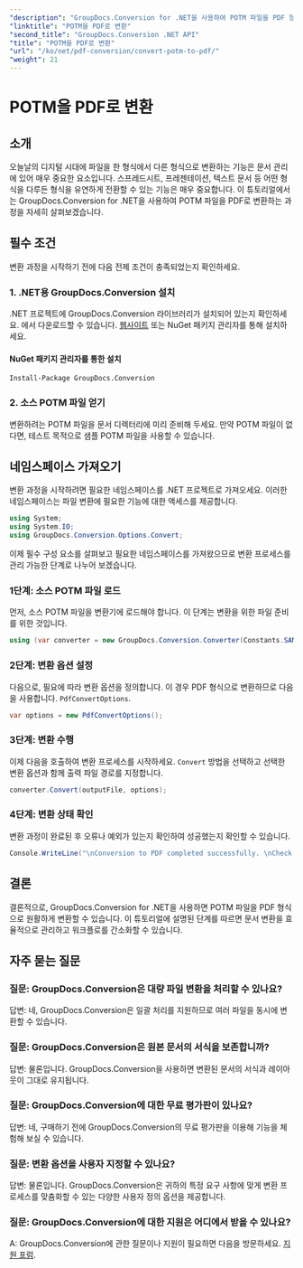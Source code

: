 ```yaml
---
"description": "GroupDocs.Conversion for .NET을 사용하여 POTM 파일을 PDF 형식으로 손쉽게 변환하세요. 문서 관리 워크플로를 간소화하세요."
"linktitle": "POTM을 PDF로 변환"
"second_title": "GroupDocs.Conversion .NET API"
"title": "POTM을 PDF로 변환"
"url": "/ko/net/pdf-conversion/convert-potm-to-pdf/"
"weight": 21
---
```


# POTM을 PDF로 변환

## 소개

오늘날의 디지털 시대에 파일을 한 형식에서 다른 형식으로 변환하는 기능은 문서 관리에 있어 매우 중요한 요소입니다. 스프레드시트, 프레젠테이션, 텍스트 문서 등 어떤 형식을 다루든 형식을 유연하게 전환할 수 있는 기능은 매우 중요합니다. 이 튜토리얼에서는 GroupDocs.Conversion for .NET을 사용하여 POTM 파일을 PDF로 변환하는 과정을 자세히 살펴보겠습니다.

## 필수 조건

변환 과정을 시작하기 전에 다음 전제 조건이 충족되었는지 확인하세요.

### 1. .NET용 GroupDocs.Conversion 설치

.NET 프로젝트에 GroupDocs.Conversion 라이브러리가 설치되어 있는지 확인하세요. 에서 다운로드할 수 있습니다. [웹사이트](https://releases.groupdocs.com/conversion/net/) 또는 NuGet 패키지 관리자를 통해 설치하세요.

#### NuGet 패키지 관리자를 통한 설치

```
Install-Package GroupDocs.Conversion
```

### 2. 소스 POTM 파일 얻기

변환하려는 POTM 파일을 문서 디렉터리에 미리 준비해 두세요. 만약 POTM 파일이 없다면, 테스트 목적으로 샘플 POTM 파일을 사용할 수 있습니다.

## 네임스페이스 가져오기

변환 과정을 시작하려면 필요한 네임스페이스를 .NET 프로젝트로 가져오세요. 이러한 네임스페이스는 파일 변환에 필요한 기능에 대한 액세스를 제공합니다.

```csharp
using System;
using System.IO;
using GroupDocs.Conversion.Options.Convert;
```

이제 필수 구성 요소를 살펴보고 필요한 네임스페이스를 가져왔으므로 변환 프로세스를 관리 가능한 단계로 나누어 보겠습니다.

### 1단계: 소스 POTM 파일 로드

먼저, 소스 POTM 파일을 변환기에 로드해야 합니다. 이 단계는 변환을 위한 파일 준비를 위한 것입니다.

```csharp
using (var converter = new GroupDocs.Conversion.Converter(Constants.SAMPLE_POTM))
```

### 2단계: 변환 옵션 설정

다음으로, 필요에 따라 변환 옵션을 정의합니다. 이 경우 PDF 형식으로 변환하므로 다음을 사용합니다. `PdfConvertOptions`.

```csharp
var options = new PdfConvertOptions();
```

### 3단계: 변환 수행

이제 다음을 호출하여 변환 프로세스를 시작하세요. `Convert` 방법을 선택하고 선택한 변환 옵션과 함께 출력 파일 경로를 지정합니다.

```csharp
converter.Convert(outputFile, options);
```

### 4단계: 변환 상태 확인

변환 과정이 완료된 후 오류나 예외가 있는지 확인하여 성공했는지 확인할 수 있습니다.

```csharp
Console.WriteLine("\nConversion to PDF completed successfully. \nCheck output in {0}", outputFolder);
```

## 결론

결론적으로, GroupDocs.Conversion for .NET을 사용하면 POTM 파일을 PDF 형식으로 원활하게 변환할 수 있습니다. 이 튜토리얼에 설명된 단계를 따르면 문서 변환을 효율적으로 관리하고 워크플로를 간소화할 수 있습니다.

## 자주 묻는 질문

### 질문: GroupDocs.Conversion은 대량 파일 변환을 처리할 수 있나요?

답변: 네, GroupDocs.Conversion은 일괄 처리를 지원하므로 여러 파일을 동시에 변환할 수 있습니다.

### 질문: GroupDocs.Conversion은 원본 문서의 서식을 보존합니까?

답변: 물론입니다. GroupDocs.Conversion을 사용하면 변환된 문서의 서식과 레이아웃이 그대로 유지됩니다.

### 질문: GroupDocs.Conversion에 대한 무료 평가판이 있나요?

답변: 네, 구매하기 전에 GroupDocs.Conversion의 무료 평가판을 이용해 기능을 체험해 보실 수 있습니다.

### 질문: 변환 옵션을 사용자 지정할 수 있나요?

답변: 물론입니다. GroupDocs.Conversion은 귀하의 특정 요구 사항에 맞게 변환 프로세스를 맞춤화할 수 있는 다양한 사용자 정의 옵션을 제공합니다.

### 질문: GroupDocs.Conversion에 대한 지원은 어디에서 받을 수 있나요?

A: GroupDocs.Conversion에 관한 질문이나 지원이 필요하면 다음을 방문하세요. [지원 포럼](https://forum.groupdocs.com/c/conversion/11).